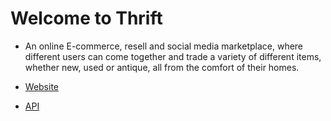 # Welcome to Thrift

- An online E-commerce, resell and social media marketplace, where different users can come together and trade a variety of different items, whether new, used or antique, all from the comfort of their homes.

- [Website](https://thrift-web-client.vercel.app)
- [API](https://thrift-dev.onrender.com/api-docs/)
